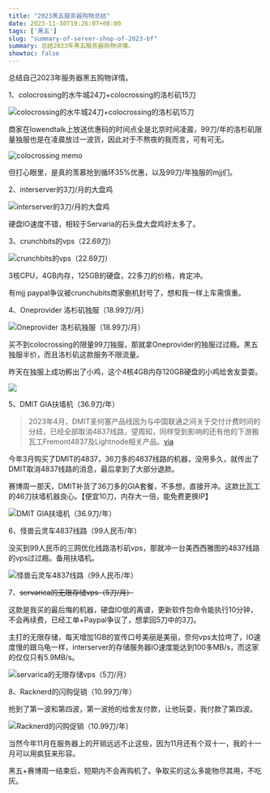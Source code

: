```yaml
---
title: "2023黑五服务器购物总结"
date: 2023-11-30T19:26:07+08:00
tags: ['黑五']
slug: "summary-of-server-shop-of-2023-bf"
summary: 总结2023年黑五服务器购物详情。
showtoc: false
---
```


总结自己2023年服务器黑五购物详情。

1、colocrossing的水牛城24刀+colocrossing的洛杉矶15刀

![colocrossing的水牛城24刀+colocrossing的洛杉矶15刀](https://vip2.loli.net/2023/11/30/sHY2TnlXFUOmB3D.webp)

商家在lowendtalk上放送优惠码的时间点全是北京时间凌晨，99刀/年的洛杉矶限量独服也是在凌晨放过一波货，因此对于不熬夜的我而言，可有可无。

![colocrossing memo](https://vip2.loli.net/2023/11/30/ZIBnjhTU8mq7V6z.webp)

但打心眼里，是真的羡慕抢到循环35%优惠，以及99刀/年独服的mjj们。

2、interserver的3刀/月的大盘鸡

![interserver的3刀/月的大盘鸡](https://vip2.loli.net/2023/11/30/YJbIVHcPk8nUqQt.webp)

硬盘IO速度不错，相较于Servaria的石头盘大盘鸡好太多了。

3、crunchbits的vps（22.69刀）

![crunchbits的vps（22.69刀）](https://vip2.loli.net/2023/11/30/9os36kLIbTPYvux.webp)

3核CPU，4GB内存，125GB的硬盘，22多刀的价格，肯定冲。

有mjj paypal争议被crunchubits商家删机封号了，想和我一样上车需慎重。

4、Oneprovider 洛杉矶独服（18.99刀/月）

![Oneprovider 洛杉矶独服（18.99刀/月）](https://vip2.loli.net/2023/11/30/njNKue9gkPQCZs6.webp)

买不到colocrossing的限量99刀独服，那就拿Oneprovider的独服过过瘾。黑五独服半价，而且洛杉矶这款服务不限流量。

昨天在独服上成功孵出了小鸡，这个4核4GB内存120GB硬盘的小鸡给舍友耍耍。

![](https://vip2.loli.net/2023/11/30/CSUBRqax2iQ5mDA.webp)

5、DMIT GIA扶墙机（36.9刀/年）

> 2023年4月，DMIT圣何塞产品线因为与中国联通之间关于交付计费时间的分歧，已经全部取消4837线路，望周知，同样受到影响的还有他的下游搬瓦工Fremont4837及Lightnode相关产品。[via](https://www.gubo.org/dmit-sanjose-4837-vps/)

今年3月购买了DMIT的4837，36刀多的4837线路的机器，没用多久，就传出了DMIT取消4837线路的消息，最后拿到了大部分退款。

赛博周一那天，DMIT补货了36刀多的GIA套餐，不多想，直接开冲。这款比瓦工的46刀扶墙机器良心。【便宜10刀，内存大一倍，能免费更换IP】

![DMIT GIA扶墙机（36.9刀/年）](https://vip2.loli.net/2023/11/30/Ys6eub2hL5RFGHE.webp)

6、怪兽云灵车4837线路（99人民币/年）

没买到99人民币的三网优化线路洛杉矶vps，那就冲一台美西西雅图的4837线路的vps过过瘾。备用扶墙机。

![怪兽云灵车4837线路（99人民币/年）](https://vip2.loli.net/2023/11/30/PN4J9CmUShXiRLA.webp)

7、~~servarica的无限存储vps（5刀/月）~~

这款是我买的最后悔的机器，硬盘IO低的离谱，更新软件包命令能执行10分钟，不会再续费，已经工单+Paypal争议了，想拿回5刀中的3刀。

主打的无限存储，每天增加1GB的宣传口号美丽是美丽，奈何vps太拉垮了，IO速度慢的跟乌龟一样，interserver的存储服务器IO速度能达到100多MB/s，而这家的仅仅只有5.9MB/s。

![servarica的无限存储vps（5刀/月）](https://vip2.loli.net/2023/11/30/NkF6XgRuoAnWLY5.webp)

8、Racknerd的闪购促销（10.99刀/年）

抢到了第一波和第四波，第一波抢的给舍友付款，让他玩耍，我付款了第四波。

![Racknerd的闪购促销（10.99刀/年）](https://vip2.loli.net/2023/11/30/JCptN7R1ZAu8Kc2.webp)

当然今年11月在服务器上的开销远远不止这些，因为11月还有个双十一，我的十一月可以用疯狂来形容。

黑五+赛博周一结束后，短期内不会再购机了。争取买的这么多能物尽其用，不吃灰。